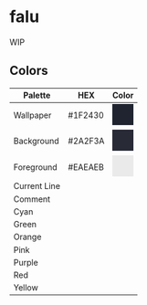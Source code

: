 # falu
 WIP

## Colors
|Palette|HEX|Color|
|-----|-----|-----|
|Wallpaper|#1F2430|![Colored box][wallpaper]|
|Background|#2A2F3A|![Colored box][background]|
|Foreground|#EAEAEB|![Colored box][foreground]|
|Current Line|   |   |
|Comment|   |   |
|Cyan|   |   |
|Green|   |   |
|Orange|   |   |
|Pink|   |   |
|Purple|   |   |
|Red|   |   |
|Yellow|   |   |

[wallpaper]:img/wallpaper.png
[background]:img/background.png
[foreground]:img/foreground.png
